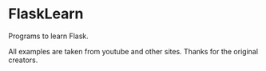 # FlaskLearn
Programs to learn Flask.

All examples are taken from youtube and other sites. Thanks for the original creators.

